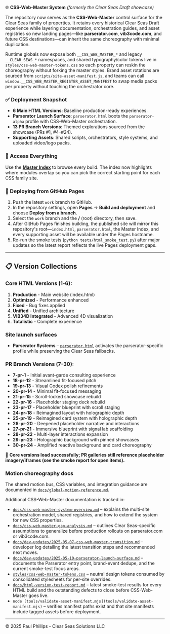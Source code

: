 🌐 **CSS-Web-Master System** _(formerly the Clear Seas Draft showcase)_

The repository now serves as the **CSS-Web-Master** control surface for the Clear Seas family of properties. It retains every
historical Clear Seas Draft experience while layering documentation, orchestration guides, and asset registries so new landing
pages—like **parserator.com**, **vib3code.com**, and future CSS destinations—can inherit the same choreography with minimal
duplication.

Runtime globals now expose both `__CSS_WEB_MASTER_*` and legacy `__CLEAR_SEAS_*` namespaces, and shared typography/color tokens
live in `styles/css-web-master-tokens.css` so each property can reskin the choreography without forking the master styles.
Brand asset rotations are sourced from `scripts/site-asset-manifest.js`, and teams can call
`window.__CSS_WEB_MASTER_REGISTER_ASSET_MANIFEST` to swap media packs per property without touching the orchestrator core.

### ✅ Deployment Snapshot
- **6 Main HTML Versions**: Baseline production-ready experiences.
- **Parserator Launch Surface**: `parserator.html` boots the `parserator-alpha` profile with CSS-Web-Master orchestration.
- **13 PR Branch Versions**: Themed explorations sourced from the showcase (PRs #1, #4–#24).
- **Supporting Assets**: Shared scripts, orchestrators, style systems, and uploaded video/logo packs.

### 🎯 Access Everything
Use the **[Master Index](https://domusgpt.github.io/Clear-Seas-Draft/)** to browse every build. The index now highlights where
modules overlap so you can pick the correct starting point for each CSS family site.

### 🚀 Deploying from GitHub Pages
1. Push the latest `work` branch to GitHub.
2. In the repository settings, open **Pages** → **Build and deployment** and choose **Deploy from a branch**.
3. Select the `work` branch and the **/** (root) directory, then save.
4. After GitHub Pages finishes building, the published site will mirror this repository's root—`index.html`, `parserator.html`,
   the Master Index, and every supporting asset will be available under the Pages hostname.
5. Re-run the smoke tests (`python tests/html_smoke_test.py`) after major updates so the latest report reflects the live Pages
   deployment gaps.

---

## 📋 Version Collections

### Core HTML Versions (1-6):
1. **Production** - Main website (index.html)
2. **Optimized** - Performance enhanced
3. **Fixed** - Bug fixes applied
4. **Unified** - Unified architecture
5. **VIB34D Integrated** - Advanced 4D visualization
6. **Totalistic** - Complete experience

### Site launch surfaces
- **Parserator Systems** – [`parserator.html`](parserator.html) activates the parserator-specific profile while preserving the
  Clear Seas fallbacks.

### PR Branch Versions (7-30):
- **7-pr-1** - Initial avant-garde consulting experience
- **18-pr-12** - Streamlined fit-focused pitch
- **19-pr-13** - Visual Codex polish refinements
- **20-pr-14** - Minimal fit-focused messaging
- **21-pr-15** - Scroll-locked showcase rebuild
- **22-pr-16** - Placeholder staging deck rebuild
- **23-pr-17** - Placeholder blueprint with scroll staging
- **24-pr-18** - Reimagined layout with holographic depth
- **25-pr-19** - Reimagined card system with holographic depth
- **26-pr-20** - Deepened placeholder narrative and interactions
- **27-pr-21** - Immersive blueprint with signal lab scaffolding
- **28-pr-22** - Multi-layer interactions expansion
- **29-pr-23** - Holographic background with pinned showcases
- **30-pr-24** - Amplified reactive background and card choreography

🚀 **Core versions load successfully; PR galleries still reference placeholder imagery/iframes (see the smoke report for open
items).**

### Motion choreography docs

The shared motion bus, CSS variables, and integration guidance are documented in
[`docs/global-motion-reference.md`](docs/global-motion-reference.md).

Additional CSS-Web-Master documentation is tracked in:

- [`docs/css-web-master-system-overview.md`](docs/css-web-master-system-overview.md) – explains the multi-site orchestration
  model, shared registries, and how to extend the system for new CSS properties.
- [`docs/css-web-master-gap-analysis.md`](docs/css-web-master-gap-analysis.md) – outlines Clear Seas-specific assumptions to
  generalize before production rollouts on parserator.com or vib3code.com.
- [`docs/dev-updates/2025-05-07-css-web-master-transition.md`](docs/dev-updates/2025-05-07-css-web-master-transition.md) –
  developer log detailing the latest transition steps and recommended next moves.
- [`docs/dev-updates/2025-05-10-parserator-launch-surface.md`](docs/dev-updates/2025-05-10-parserator-launch-surface.md) –
  documents the Parserator entry point, brand-event dedupe, and the current smoke-test focus areas.
- [`styles/css-web-master-tokens.css`](styles/css-web-master-tokens.css) – neutral design tokens consumed by consolidated
  stylesheets for per-site overrides.
- [`docs/html-version-test-report.md`](docs/html-version-test-report.md) – latest smoke-test results for every HTML build and the
  outstanding defects to close before CSS-Web-Master goes live.
- `node [tools/validate-asset-manifest.mjs](tools/validate-asset-manifest.mjs)` – verifies manifest paths exist and that site
  manifests include tagged assets before deployment.

---
© 2025 Paul Phillips - Clear Seas Solutions LLC
